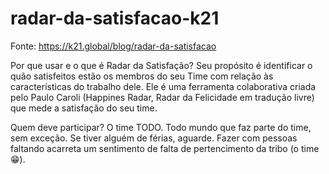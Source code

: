 # radar-da-satisfacao-k21

Fonte: https://k21.global/blog/radar-da-satisfacao

Por que usar e o que é Radar da Satisfação?
Seu propósito é identificar o quão satisfeitos estão os membros do seu Time com relação às características do trabalho dele. Ele é uma ferramenta colaborativa criada pelo Paulo Caroli (Happines Radar, Radar da Felicidade em tradução livre) que mede a satisfação do seu time.

Quem deve participar?
O time TODO. Todo mundo que faz parte do time, sem exceção. Se tiver alguém de férias, aguarde. Fazer com pessoas faltando acarreta um sentimento de falta de pertencimento da tribo (o time 😁).
